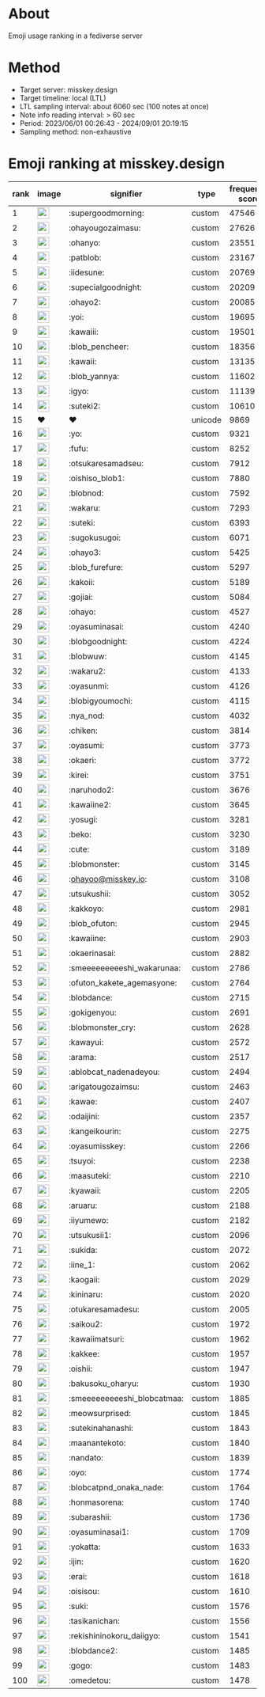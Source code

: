 # About
Emoji usage ranking in a fediverse server

# Method
- Target server: misskey.design
- Target timeline: local (LTL)
- LTL sampling interval: about 6060 sec (100 notes at once)
- Note info reading interval: > 60 sec
- Period: 2023/06/01 00:26:43 - 2024/09/01 20:19:15 
- Sampling method: non-exhaustive

# Emoji ranking at misskey.design

|rank|image|signifier|type|frequency score|
|----|----|----|----|----|
|1|<img height="24" src="https://misskey.design/emoji/supergoodmorning.webp">|:supergoodmorning:|custom|47546|
|2|<img height="24" src="https://misskey.design/emoji/ohayougozaimasu.webp">|:ohayougozaimasu:|custom|27626|
|3|<img height="24" src="https://misskey.design/emoji/ohanyo.webp">|:ohanyo:|custom|23551|
|4|<img height="24" src="https://misskey.design/emoji/patblob.webp">|:patblob:|custom|23167|
|5|<img height="24" src="https://misskey.design/emoji/iidesune.webp">|:iidesune:|custom|20769|
|6|<img height="24" src="https://misskey.design/emoji/supecialgoodnight.webp">|:supecialgoodnight:|custom|20209|
|7|<img height="24" src="https://misskey.design/emoji/ohayo2.webp">|:ohayo2:|custom|20085|
|8|<img height="24" src="https://misskey.design/emoji/yoi.webp">|:yoi:|custom|19695|
|9|<img height="24" src="https://misskey.design/emoji/kawaiii.webp">|:kawaiii:|custom|19501|
|10|<img height="24" src="https://misskey.design/emoji/blob_pencheer.webp">|:blob_pencheer:|custom|18356|
|11|<img height="24" src="https://misskey.design/emoji/kawaii.webp">|:kawaii:|custom|13135|
|12|<img height="24" src="https://misskey.design/emoji/blob_yannya.webp">|:blob_yannya:|custom|11602|
|13|<img height="24" src="https://misskey.design/emoji/igyo.webp">|:igyo:|custom|11139|
|14|<img height="24" src="https://misskey.design/emoji/suteki2.webp">|:suteki2:|custom|10610|
|15|❤|❤|unicode|9869|
|16|<img height="24" src="https://misskey.design/emoji/yo.webp">|:yo:|custom|9321|
|17|<img height="24" src="https://misskey.design/emoji/fufu.webp">|:fufu:|custom|8252|
|18|<img height="24" src="https://misskey.design/emoji/otsukaresamadseu.webp">|:otsukaresamadseu:|custom|7912|
|19|<img height="24" src="https://misskey.design/emoji/oishiso_blob1.webp">|:oishiso_blob1:|custom|7880|
|20|<img height="24" src="https://misskey.design/emoji/blobnod.webp">|:blobnod:|custom|7592|
|21|<img height="24" src="https://misskey.design/emoji/wakaru.webp">|:wakaru:|custom|7293|
|22|<img height="24" src="https://misskey.design/emoji/suteki.webp">|:suteki:|custom|6393|
|23|<img height="24" src="https://misskey.design/emoji/sugokusugoi.webp">|:sugokusugoi:|custom|6071|
|24|<img height="24" src="https://misskey.design/emoji/ohayo3.webp">|:ohayo3:|custom|5425|
|25|<img height="24" src="https://misskey.design/emoji/blob_furefure.webp">|:blob_furefure:|custom|5297|
|26|<img height="24" src="https://misskey.design/emoji/kakoii.webp">|:kakoii:|custom|5189|
|27|<img height="24" src="https://misskey.design/emoji/gojiai.webp">|:gojiai:|custom|5084|
|28|<img height="24" src="https://misskey.design/emoji/ohayo.webp">|:ohayo:|custom|4527|
|29|<img height="24" src="https://misskey.design/emoji/oyasuminasai.webp">|:oyasuminasai:|custom|4240|
|30|<img height="24" src="https://misskey.design/emoji/blobgoodnight.webp">|:blobgoodnight:|custom|4224|
|31|<img height="24" src="https://misskey.design/emoji/blobwuw.webp">|:blobwuw:|custom|4145|
|32|<img height="24" src="https://misskey.design/emoji/wakaru2.webp">|:wakaru2:|custom|4133|
|33|<img height="24" src="https://misskey.design/emoji/oyasunmi.webp">|:oyasunmi:|custom|4126|
|34|<img height="24" src="https://misskey.design/emoji/blobigyoumochi.webp">|:blobigyoumochi:|custom|4115|
|35|<img height="24" src="https://misskey.design/emoji/nya_nod.webp">|:nya_nod:|custom|4032|
|36|<img height="24" src="https://misskey.design/emoji/chiken.webp">|:chiken:|custom|3814|
|37|<img height="24" src="https://misskey.design/emoji/oyasumi.webp">|:oyasumi:|custom|3773|
|38|<img height="24" src="https://misskey.design/emoji/okaeri.webp">|:okaeri:|custom|3772|
|39|<img height="24" src="https://misskey.design/emoji/kirei.webp">|:kirei:|custom|3751|
|40|<img height="24" src="https://misskey.design/emoji/naruhodo2.webp">|:naruhodo2:|custom|3676|
|41|<img height="24" src="https://misskey.design/emoji/kawaiine2.webp">|:kawaiine2:|custom|3645|
|42|<img height="24" src="https://misskey.design/emoji/yosugi.webp">|:yosugi:|custom|3281|
|43|<img height="24" src="https://misskey.design/emoji/beko.webp">|:beko:|custom|3230|
|44|<img height="24" src="https://misskey.design/emoji/cute.webp">|:cute:|custom|3189|
|45|<img height="24" src="https://misskey.design/emoji/blobmonster.webp">|:blobmonster:|custom|3145|
|46|<img height="24" src="https://misskey.design/emoji/ohayoo.webp">|:ohayoo@misskey.io:|custom|3108|
|47|<img height="24" src="https://misskey.design/emoji/utsukushii.webp">|:utsukushii:|custom|3052|
|48|<img height="24" src="https://misskey.design/emoji/kakkoyo.webp">|:kakkoyo:|custom|2981|
|49|<img height="24" src="https://misskey.design/emoji/blob_ofuton.webp">|:blob_ofuton:|custom|2945|
|50|<img height="24" src="https://misskey.design/emoji/kawaiine.webp">|:kawaiine:|custom|2903|
|51|<img height="24" src="https://misskey.design/emoji/okaerinasai.webp">|:okaerinasai:|custom|2882|
|52|<img height="24" src="https://misskey.design/emoji/smeeeeeeeeeshi_wakarunaa.webp">|:smeeeeeeeeeshi_wakarunaa:|custom|2786|
|53|<img height="24" src="https://misskey.design/emoji/ofuton_kakete_agemasyone.webp">|:ofuton_kakete_agemasyone:|custom|2764|
|54|<img height="24" src="https://misskey.design/emoji/blobdance.webp">|:blobdance:|custom|2715|
|55|<img height="24" src="https://misskey.design/emoji/gokigenyou.webp">|:gokigenyou:|custom|2691|
|56|<img height="24" src="https://misskey.design/emoji/blobmonster_cry.webp">|:blobmonster_cry:|custom|2628|
|57|<img height="24" src="https://misskey.design/emoji/kawayui.webp">|:kawayui:|custom|2572|
|58|<img height="24" src="https://misskey.design/emoji/arama.webp">|:arama:|custom|2517|
|59|<img height="24" src="https://misskey.design/emoji/ablobcat_nadenadeyou.webp">|:ablobcat_nadenadeyou:|custom|2494|
|60|<img height="24" src="https://misskey.design/emoji/arigatougozaimsu.webp">|:arigatougozaimsu:|custom|2463|
|61|<img height="24" src="https://misskey.design/emoji/kawae.webp">|:kawae:|custom|2407|
|62|<img height="24" src="https://misskey.design/emoji/odaijini.webp">|:odaijini:|custom|2357|
|63|<img height="24" src="https://misskey.design/emoji/kangeikourin.webp">|:kangeikourin:|custom|2275|
|64|<img height="24" src="https://misskey.design/emoji/oyasumisskey.webp">|:oyasumisskey:|custom|2266|
|65|<img height="24" src="https://misskey.design/emoji/tsuyoi.webp">|:tsuyoi:|custom|2238|
|66|<img height="24" src="https://misskey.design/emoji/maasuteki.webp">|:maasuteki:|custom|2210|
|67|<img height="24" src="https://misskey.design/emoji/kyawaii.webp">|:kyawaii:|custom|2205|
|68|<img height="24" src="https://misskey.design/emoji/aruaru.webp">|:aruaru:|custom|2188|
|69|<img height="24" src="https://misskey.design/emoji/iiyumewo.webp">|:iiyumewo:|custom|2182|
|70|<img height="24" src="https://misskey.design/emoji/utsukusii1.webp">|:utsukusii1:|custom|2096|
|71|<img height="24" src="https://misskey.design/emoji/sukida.webp">|:sukida:|custom|2072|
|72|<img height="24" src="https://misskey.design/emoji/iine_1.webp">|:iine_1:|custom|2062|
|73|<img height="24" src="https://misskey.design/emoji/kaogaii.webp">|:kaogaii:|custom|2029|
|74|<img height="24" src="https://misskey.design/emoji/kininaru.webp">|:kininaru:|custom|2020|
|75|<img height="24" src="https://misskey.design/emoji/otukaresamadesu.webp">|:otukaresamadesu:|custom|2005|
|76|<img height="24" src="https://misskey.design/emoji/saikou2.webp">|:saikou2:|custom|1972|
|77|<img height="24" src="https://misskey.design/emoji/kawaiimatsuri.webp">|:kawaiimatsuri:|custom|1962|
|78|<img height="24" src="https://misskey.design/emoji/kakkee.webp">|:kakkee:|custom|1957|
|79|<img height="24" src="https://misskey.design/emoji/oishii.webp">|:oishii:|custom|1947|
|80|<img height="24" src="https://misskey.design/emoji/bakusoku_oharyu.webp">|:bakusoku_oharyu:|custom|1930|
|81|<img height="24" src="https://misskey.design/emoji/smeeeeeeeeeshi_blobcatmaa.webp">|:smeeeeeeeeeshi_blobcatmaa:|custom|1885|
|82|<img height="24" src="https://misskey.design/emoji/meowsurprised.webp">|:meowsurprised:|custom|1845|
|83|<img height="24" src="https://misskey.design/emoji/sutekinahanashi.webp">|:sutekinahanashi:|custom|1843|
|84|<img height="24" src="https://misskey.design/emoji/maanantekoto.webp">|:maanantekoto:|custom|1840|
|85|<img height="24" src="https://misskey.design/emoji/nandato.webp">|:nandato:|custom|1839|
|86|<img height="24" src="https://misskey.design/emoji/oyo.webp">|:oyo:|custom|1774|
|87|<img height="24" src="https://misskey.design/emoji/blobcatpnd_onaka_nade.webp">|:blobcatpnd_onaka_nade:|custom|1764|
|88|<img height="24" src="https://misskey.design/emoji/honmasorena.webp">|:honmasorena:|custom|1740|
|89|<img height="24" src="https://misskey.design/emoji/subarashii.webp">|:subarashii:|custom|1736|
|90|<img height="24" src="https://misskey.design/emoji/oyasuminasai1.webp">|:oyasuminasai1:|custom|1709|
|91|<img height="24" src="https://misskey.design/emoji/yokatta.webp">|:yokatta:|custom|1633|
|92|<img height="24" src="https://misskey.design/emoji/ijin.webp">|:ijin:|custom|1620|
|93|<img height="24" src="https://misskey.design/emoji/erai.webp">|:erai:|custom|1618|
|94|<img height="24" src="https://misskey.design/emoji/oisisou.webp">|:oisisou:|custom|1610|
|95|<img height="24" src="https://misskey.design/emoji/suki.webp">|:suki:|custom|1576|
|96|<img height="24" src="https://misskey.design/emoji/tasikanichan.webp">|:tasikanichan:|custom|1556|
|97|<img height="24" src="https://misskey.design/emoji/rekishininokoru_daiigyo.webp">|:rekishininokoru_daiigyo:|custom|1541|
|98|<img height="24" src="https://misskey.design/emoji/blobdance2.webp">|:blobdance2:|custom|1485|
|99|<img height="24" src="https://misskey.design/emoji/gogo.webp">|:gogo:|custom|1483|
|100|<img height="24" src="https://misskey.design/emoji/omedetou.webp">|:omedetou:|custom|1478|
